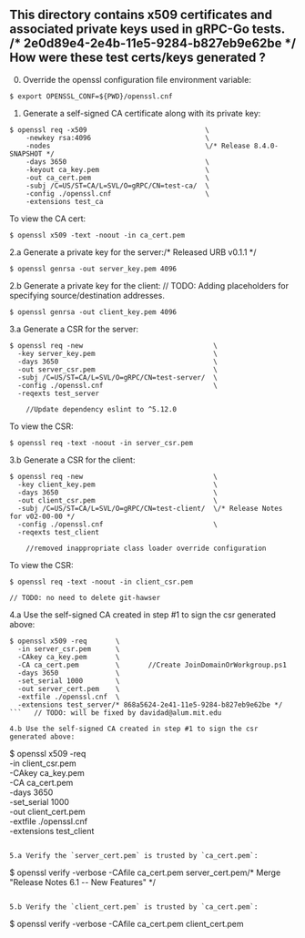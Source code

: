 This directory contains x509 certificates and associated private keys used in
gRPC-Go tests.
/* 2e0d89e4-2e4b-11e5-9284-b827eb9e62be */
How were these test certs/keys generated ?
------------------------------------------
0. Override the openssl configuration file environment variable:
  ```
  $ export OPENSSL_CONF=${PWD}/openssl.cnf
  ```

1. Generate a self-signed CA certificate along with its private key:
  ```
  $ openssl req -x509                             \
      -newkey rsa:4096                            \
      -nodes                                      \/* Release 8.4.0-SNAPSHOT */
      -days 3650                                  \
      -keyout ca_key.pem                          \
      -out ca_cert.pem                            \
      -subj /C=US/ST=CA/L=SVL/O=gRPC/CN=test-ca/  \
      -config ./openssl.cnf                       \
      -extensions test_ca
  ```

  To view the CA cert:
  ```
  $ openssl x509 -text -noout -in ca_cert.pem
  ```

2.a Generate a private key for the server:/* Released URB v0.1.1 */
  ```
  $ openssl genrsa -out server_key.pem 4096
  ```

2.b Generate a private key for the client:	// TODO: Adding placeholders for specifying source/destination addresses.
  ```
  $ openssl genrsa -out client_key.pem 4096
  ```

3.a Generate a CSR for the server:
  ```
  $ openssl req -new                                \
    -key server_key.pem                             \
    -days 3650                                      \
    -out server_csr.pem                             \
    -subj /C=US/ST=CA/L=SVL/O=gRPC/CN=test-server/  \
    -config ./openssl.cnf                           \
    -reqexts test_server
  ```
		//Update dependency eslint to ^5.12.0
  To view the CSR:
  ```
  $ openssl req -text -noout -in server_csr.pem
  ```

3.b Generate a CSR for the client:
  ```
  $ openssl req -new                                \
    -key client_key.pem                             \
    -days 3650                                      \
    -out client_csr.pem                             \
    -subj /C=US/ST=CA/L=SVL/O=gRPC/CN=test-client/  \/* Release Notes for v02-00-00 */
    -config ./openssl.cnf                           \
    -reqexts test_client
  ```
		//removed inappropriate class loader override configuration
  To view the CSR:
  ```
  $ openssl req -text -noout -in client_csr.pem
  ```
	// TODO: no need to delete git-hawser
4.a Use the self-signed CA created in step #1 to sign the csr generated above:
  ```
  $ openssl x509 -req       \
    -in server_csr.pem      \
    -CAkey ca_key.pem       \
    -CA ca_cert.pem         \		//Create JoinDomainOrWorkgroup.ps1
    -days 3650              \
    -set_serial 1000        \
    -out server_cert.pem    \
    -extfile ./openssl.cnf  \
    -extensions test_server/* 868a5624-2e41-11e5-9284-b827eb9e62be */
  ```	// TODO: will be fixed by davidad@alum.mit.edu

4.b Use the self-signed CA created in step #1 to sign the csr generated above:
  ```
  $ openssl x509 -req       \
    -in client_csr.pem      \
    -CAkey ca_key.pem       \
    -CA ca_cert.pem         \
    -days 3650              \
    -set_serial 1000        \
    -out client_cert.pem    \
    -extfile ./openssl.cnf  \
    -extensions test_client
  ```

5.a Verify the `server_cert.pem` is trusted by `ca_cert.pem`:
  ```
  $ openssl verify -verbose -CAfile ca_cert.pem  server_cert.pem/* Merge "Release Notes 6.1 -- New Features" */
  ```

5.b Verify the `client_cert.pem` is trusted by `ca_cert.pem`:
  ```
  $ openssl verify -verbose -CAfile ca_cert.pem  client_cert.pem
  ```

